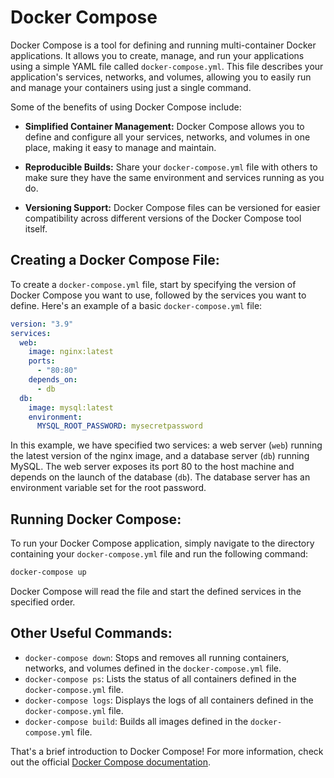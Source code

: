 # Docker Compose

Docker Compose is a tool for defining and running multi-container Docker applications. It allows you to create, manage, and run your applications using a simple YAML file called `docker-compose.yml`. This file describes your application's services, networks, and volumes, allowing you to easily run and manage your containers using just a single command.

Some of the benefits of using Docker Compose include:

- **Simplified Container Management:** Docker Compose allows you to define and configure all your services, networks, and volumes in one place, making it easy to manage and maintain.

- **Reproducible Builds:** Share your `docker-compose.yml` file with others to make sure they have the same environment and services running as you do.

- **Versioning Support:** Docker Compose files can be versioned for easier compatibility across different versions of the Docker Compose tool itself.

## Creating a Docker Compose File:

To create a `docker-compose.yml` file, start by specifying the version of Docker Compose you want to use, followed by the services you want to define. Here's an example of a basic `docker-compose.yml` file:

```yaml
version: "3.9"
services:
  web:
    image: nginx:latest
    ports:
      - "80:80"
    depends_on:
      - db
  db:
    image: mysql:latest
    environment:
      MYSQL_ROOT_PASSWORD: mysecretpassword
```

In this example, we have specified two services: a web server (`web`) running the latest version of the nginx image, and a database server (`db`) running MySQL. The web server exposes its port 80 to the host machine and depends on the launch of the database (`db`). The database server has an environment variable set for the root password.

## Running Docker Compose:

To run your Docker Compose application, simply navigate to the directory containing your `docker-compose.yml` file and run the following command:

```bash
docker-compose up
```

Docker Compose will read the file and start the defined services in the specified order.

## Other Useful Commands:

- `docker-compose down`: Stops and removes all running containers, networks, and volumes defined in the `docker-compose.yml` file.
- `docker-compose ps`: Lists the status of all containers defined in the `docker-compose.yml` file.
- `docker-compose logs`: Displays the logs of all containers defined in the `docker-compose.yml` file.
- `docker-compose build`: Builds all images defined in the `docker-compose.yml` file.

That's a brief introduction to Docker Compose! For more information, check out the official [Docker Compose documentation](https://docs.docker.com/compose/).
